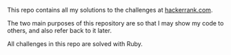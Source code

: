 This repo contains all my solutions to the challenges at [hackerrank.com](https://www.hackerrank.com).

The two main purposes of this repository are so that I may show my code to others, and also refer back to it later.

All challenges in this repo are solved with Ruby.
